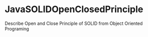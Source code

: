 # JavaSOLIDOpenClosedPrinciple
Describe Open and Close Principle of SOLID from Object Oriented Programing 
